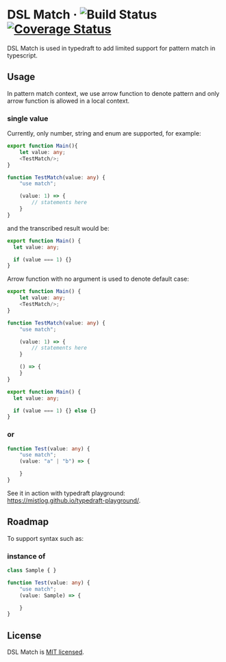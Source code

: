 # DSL Match &middot; ![Build Status](https://github.com/mistlog/draft-dsl-match/workflows/build/badge.svg) [![Coverage Status](https://coveralls.io/repos/github/mistlog/draft-dsl-match/badge.svg)](https://coveralls.io/github/mistlog/draft-dsl-match)

DSL Match is used in typedraft to add limited support for pattern match in typescript.

## Usage

In pattern match context, we use arrow function to denote pattern and only arrow function is allowed in a local context.

### single value
Currently, only number, string and enum are supported, for example:

```typescript
export function Main(){
    let value: any;
    <TestMatch/>;
}

function TestMatch(value: any) {
    "use match";

    (value: 1) => {
        // statements here
    }
}
```

and the transcribed result would be:

```typescript
export function Main() {
  let value: any;

  if (value === 1) {}
}
```

Arrow function with no argument is used to denote default case:

```typescript
export function Main() {
    let value: any;
    <TestMatch/>;
}

function TestMatch(value: any) {
    "use match";

    (value: 1) => {
        // statements here
    }

    () => {
    }
}
```

```typescript
export function Main() {
  let value: any;

  if (value === 1) {} else {}
}
```

### or

```typescript
function Test(value: any) {
    "use match";
    (value: "a" | "b") => {

    }
}
```

See it in action with typedraft playground: https://mistlog.github.io/typedraft-playground/.

## Roadmap

To support syntax such as:

### instance of

```typescript
class Sample { }

function Test(value: any) {
    "use match";
    (value: Sample) => {

    }
}
```

## License

DSL Match is [MIT licensed](https://github.com/mistlog/draft-dsl-match/blob/master/LICENSE).